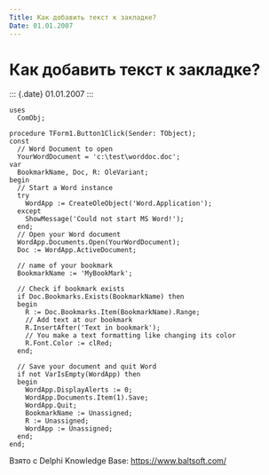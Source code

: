 ```yaml
---
Title: Как добавить текст к закладке?
Date: 01.01.2007
---
```



Как добавить текст к закладке?
==============================

::: {.date}
01.01.2007
:::

    uses
      ComObj;
     
    procedure TForm1.Button1Click(Sender: TObject);
    const
      // Word Document to open
      YourWordDocument = 'c:\test\worddoc.doc';
    var
      BookmarkName, Doc, R: OleVariant;
    begin
      // Start a Word instance
      try
        WordApp := CreateOleObject('Word.Application');
      except
        ShowMessage('Could not start MS Word!');
      end;
      // Open your Word document
      WordApp.Documents.Open(YourWordDocument);
      Doc := WordApp.ActiveDocument;
     
      // name of your bookmark
      BookmarkName := 'MyBookMark';
     
      // Check if bookmark exists
      if Doc.Bookmarks.Exists(BookmarkName) then
      begin
        R := Doc.Bookmarks.Item(BookmarkName).Range;
        // Add text at our bookmark
        R.InsertAfter('Text in bookmark');
        // You make a text formatting like changing its color
        R.Font.Color := clRed;
      end;
     
      // Save your document and quit Word
      if not VarIsEmpty(WordApp) then
      begin
        WordApp.DisplayAlerts := 0;
        WordApp.Documents.Item(1).Save;
        WordApp.Quit;
        BookmarkName := Unassigned;
        R := Unassigned;
        WordApp := Unassigned;
      end;
    end;

Взято с Delphi Knowledge Base: <https://www.baltsoft.com/>
